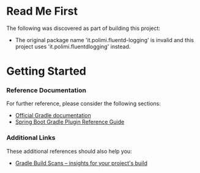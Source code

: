 # Read Me First
The following was discovered as part of building this project:

* The original package name 'it.polimi.fluentd-logging' is invalid and this project uses 'it.polimi.fluentdlogging' instead.

# Getting Started

### Reference Documentation
For further reference, please consider the following sections:

* [Official Gradle documentation](https://docs.gradle.org)
* [Spring Boot Gradle Plugin Reference Guide](https://docs.spring.io/spring-boot/docs/2.2.6.RELEASE/gradle-plugin/reference/html/)

### Additional Links
These additional references should also help you:

* [Gradle Build Scans – insights for your project's build](https://scans.gradle.com#gradle)

